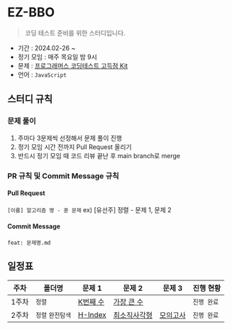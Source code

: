 # EZ-BBO
> 코딩 테스트 준비를 위한 스터디입니다.

- 기간 : 2024.02-26 ~
- 정기 모임 : 매주 목요일 밤 9시
- 문제 : [프로그래머스 코딩테스트 고득점 Kit](https://school.programmers.co.kr/learn/challenges?tab=algorithm_practice_kit)
- 언어 : `JavaScript`


## 스터디 규칙
### 문제 풀이
1. 주마다 3문제씩 선정해서 문제 풀이 진행
2. 정기 모임 시간 전까지 Pull Request 올리기
3. 반드시 정기 모임 때 코드 리뷰 끝난 후 main branch로 merge

### PR 규칙 및 Commit Message 규칙
#### Pull Request
`[이름] 알고리즘 명 - 푼 문제` ex) [유선주] 정렬 - 문제 1, 문제 2

#### Commit Message
`feat: 문제명.md`

## 일정표
| 주차 | 폴더명 | 문제 1 | 문제 2 | 문제 3 | 진행 현황 |
| --- | --- | --- | --- | --- | --- |
| 1주차 | `정렬` | [K번째 수](https://school.programmers.co.kr/learn/courses/30/lessons/42748) | [가장 큰 수](https://school.programmers.co.kr/learn/courses/30/lessons/42746) |  | `진행 완료` |
| 2주차 | `정렬` `완전탐색` | [H-Index](https://school.programmers.co.kr/learn/courses/30/lessons/42747) | [최소직사각형](https://school.programmers.co.kr/learn/courses/30/lessons/86491) | [모의고사](https://school.programmers.co.kr/learn/courses/30/lessons/42840) | `진행 완료` |
